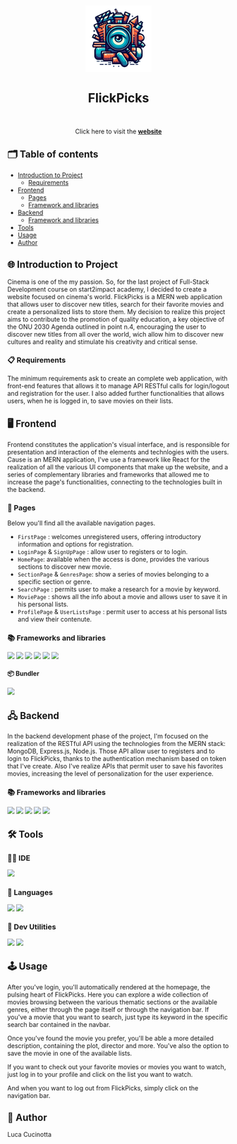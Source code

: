 <div align="center"><img src="/client/src/assets/logo.png" width="150px"></div>
<h1 align="center">FlickPicks</h1>
<br>
<p align="center">
Click here to visit the <a href="https://flickpicks-hub.vercel.app"><strong>website</strong></a>
</p>

## 🗂️ Table of contents

- [Introduction to Project](#introduction-to-project)
  - [Requirements](#requirements)
- [Frontend](#frontend)
  - [Pages](#pages)
  - [Framework and libraries](#frontend-framework-and-libraries)
- [Backend](#backend)
  - [Framework and libraries](#backend-framework-and-libraries)
- [Tools](#tools)
- [Usage](#usage)
- [Author](#author)

## 🌐 Introduction to Project

Cinema is one of the my passion. So, for the last project of Full-Stack Development course on start2impact academy, I decided to create a website focused on cinema's world. FlickPicks is a MERN web application that allows user to discover new titles, search for their favorite movies and create a personalized lists to store them. My decision to realize this project aims to contribute to the promotion of quality education, a key objective of the ONU 2030 Agenda outlined in point n.4, encouraging the user to discover new titles from all over the world, wich allow him to discover new cultures and reality and stimulate his creativity and critical sense.

### 📋 Requirements

The minimum requirements ask to create an complete web application, with front-end features that allows it to manage API RESTful calls for login/logout and registration for the user. I also added further functionalities that allows users, when he is logged in, to save movies on their lists.

## 🖥️ Frontend

Frontend constitutes the application's visual interface, and is responsible for presentation and interaction of the elements and technlogies with the users. Cause is an MERN application, I've use a framework like React for the realization of all the various UI components that make up the website, and a series of complementary libraries and frameworks that allowed me to increase the page's functionalities, connecting to the technologies built in the backend.

### 📑 Pages

Below you'll find all the available navigation pages.

- `FirstPage` : welcomes unregistered users, offering introductory information and options for registration.
- `LoginPage` & `SignUpPage` : allow user to registers or to login.
- `HomePage`: available when the access is done, provides the various sections to discover new movie.
- `SectionPage` & `GenresPage`: show a series of movies belonging to a specific section or genre.
- `SearchPage` : permits user to make a research for a movie by keyword.
- `MoviePage` : shows all the info about a movie and allows user to save it in his personal lists.
- `ProfilePage` & `UserListsPage` : permit user to access at his personal lists and view their contenute.

### 📚 Frameworks and libraries

<p align="left">  
  <img src="https://img.shields.io/badge/React-20232A?style=for-the-badge&logo=react&logoColor=61DAFB"/>
  <img src="https://img.shields.io/badge/React_Router-CA4245?style=for-the-badge&logo=react-router&logoColor=white"/>
  <img src="https://img.shields.io/badge/Redux-593D88?style=for-the-badge&logo=redux&logoColor=white"/>
  <img src="https://img.shields.io/badge/React_Query-FF4154?style=for-the-badge&logo=React_Query&logoColor=white"/>
  <img src="https://img.shields.io/badge/axios-671ddf?&style=for-the-badge&logo=axios&logoColor=white"/>
  <img src="https://img.shields.io/badge/Sass-CC6699?style=for-the-badge&logo=sass&logoColor=white"/>
</p>

#### 📦 Bundler

<p align="left">
  <img src="https://img.shields.io/badge/Vite-B73BFE?style=for-the-badge&logo=vite&logoColor=FFD62E"/>
</p>

## 🖧 Backend

In the backend development phase of the project, I'm focused on the realization of the RESTful API using the technologies from the MERN stack: MongoDB, Express.js, Node.js. Those API allow user to registers and to login to FlickPicks, thanks to the authentication mechanism based on token that I've create. Also I've realize APIs that permit user to save his favorites movies, increasing the level of personalization for the user experience.

### 📚 Frameworks and libraries

<p align="left">
<img src="https://img.shields.io/badge/MongoDB-47A248.svg?style=for-the-badge&logo=MongoDB&logoColor=white"/>  
<img src="https://img.shields.io/badge/Mongoose-880000.svg?style=for-the-badge&logo=Mongoose&logoColor=white"/>  
<img src="https://img.shields.io/badge/Node%20js-339933?style=for-the-badge&logo=nodedotjs&logoColor=white"/>
<img src="https://img.shields.io/badge/Express%20js-000000?style=for-the-badge&logo=express&logoColor=white"/>
<img src="https://img.shields.io/badge/JWT-000000?style=for-the-badge&logo=JSON%20web%20tokens&logoColor=white"/>
</p>

## 🛠️ Tools

### 🧑‍💻 IDE

<p align="left">
  <img src="https://img.shields.io/badge/VSCode-0078D4?style=for-the-badge&logo=visual%20studio%20code&logoColor=white"/>
</p>

### 🧩 Languages

<p align="left">
  <img src="https://img.shields.io/badge/JavaScript-323330?style=for-the-badge&logo=javascript&logoColor=F7DF1E"/>
  <img src=" https://img.shields.io/badge/HTML5-E34F26.svg?style=for-the-badge&logo=HTML5&logoColor=white"/>
 
</p>

### 🔧 Dev Utilities

<p align="left">
  <img src="https://img.shields.io/badge/Git-F05032.svg?style=for-the-badge&logo=Git&logoColor=white"/>
  <img src="https://img.shields.io/badge/Markdown-000000.svg?style=for-the-badge&logo=Markdown&logoColor=white"/>
</p>

## 🕹️ Usage

After you've login, you'll automatically rendered at the homepage, the pulsing heart of FlickPicks. Here you can explore a wide collection of movies browsing between the various thematic sections or the available genres, either through the page itself or through the navigation bar.
If you've a movie that you want to search, just type its keyword in the specific search bar contained in the navbar.

Once you've found the movie you prefer, you'll be able a more detailed description, containing the plot, director and more. You've also the option to save the movie in one of the available lists.

If you want to check out your favorite movies or movies you want to watch, just log in to your profile and click on the list you want to watch.

And when you want to log out from FlickPicks, simply click on the navigation bar.

## 👤 Author

Luca Cucinotta

<p align="left">
  <a href="https://github.com/lucacucinotta">
